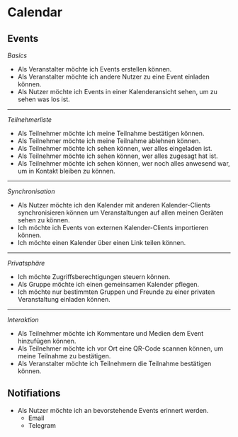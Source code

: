 # Calendar

## Events

*Basics*

* Als Veranstalter möchte ich Events erstellen können.
* Als Veranstalter möchte ich andere Nutzer zu eine Event einladen können.
* Als Nutzer möchte ich Events in einer Kalenderansicht sehen, um zu sehen was los ist.

----

*Teilnehmerliste*

* Als Teilnehmer möchte ich meine Teilnahme bestätigen können.
* Als Teilnehmer möchte ich meine Teilnahme ablehnen können.
* Als Teilnehmer möchte ich sehen können, wer alles eingeladen ist.
* Als Teilnehmer möchte ich sehen können, wer alles zugesagt hat ist.
* Als Teilnehmer möchte ich sehen können, wer noch alles anwesend war, um in Kontakt bleiben zu können.

----

*Synchronisation*

* Als Nutzer möchte ich den Kalender mit anderen Kalender-Clients synchronisieren können um Veranstaltungen auf allen meinen Geräten sehen zu können.
* Ich möchte ich Events von externen Kalender-Clients importieren können.
* Ich möchte einen Kalender über einen Link teilen können.

----

*Privatsphäre*

* Ich möchte Zugriffsberechtigungen steuern können.
* Als Gruppe möchte ich einen gemeinsamen Kalender pflegen.
* Ich möchte nur bestimmten Gruppen und Freunde zu einer privaten Veranstaltung einladen können.

----

*Interaktion*

* Als Teilnehmer möchte ich Kommentare und Medien dem Event hinzufügen können.
* Als Teilnehmer möchte ich vor Ort eine QR-Code scannen können, um meine Teilnahme zu bestätigen.
* Als Veranstalter möchte ich Teilnehmern die Teilnahme bestätigen können. 




## Notifiations

* Als Nutzer möchte ich an bevorstehende Events erinnert werden.
  * Email
  * Telegram






